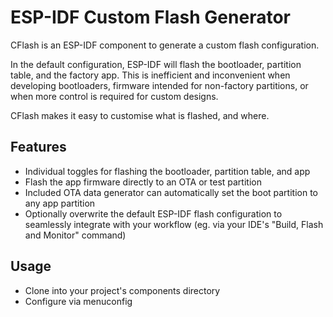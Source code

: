 # ESP-IDF Custom Flash Generator

CFlash is an ESP-IDF component to generate a custom flash configuration.

In the default configuration, ESP-IDF will flash the bootloader, partition table, and the factory app. This is inefficient and inconvenient when developing bootloaders, firmware intended for non-factory partitions, or when more control is required for custom designs.

CFlash makes it easy to customise what is flashed, and where.

## Features
* Individual toggles for flashing the bootloader, partition table, and app
* Flash the app firmware directly to an OTA or test partition
* Included OTA data generator can automatically set the boot partition to any app partition
* Optionally overwrite the default ESP-IDF flash configuration to seamlessly integrate with your workflow (eg. via your IDE's "Build, Flash and Monitor" command)

## Usage
* Clone into your project's components directory
* Configure via menuconfig
